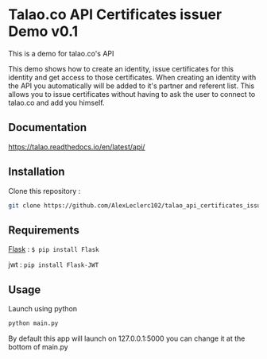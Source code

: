 
# Talao.co API Certificates issuer Demo v0.1

This is a demo for talao.co's API

This demo shows how to create an identity, issue certificates for this identity and get access to those certificates. When creating an identity with the API you automatically will be added to it's partner and referent list. This allows you to issue certificates without having to ask the user to connect to talao.co and add you himself.

## Documentation
https://talao.readthedocs.io/en/latest/api/
## Installation

Clone this repository : 

```bash
git clone https://github.com/AlexLeclerc102/talao_api_certificates_issuer.git
```

## Requirements

[Flask](https://flask.palletsprojects.com/en/1.1.x/) : `$ pip install Flask`

jwt : `pip install Flask-JWT`

## Usage

Launch using python

```bash
python main.py
```

By default this app will launch on 127.0.0.1:5000 you can change it at the bottom of main.py

